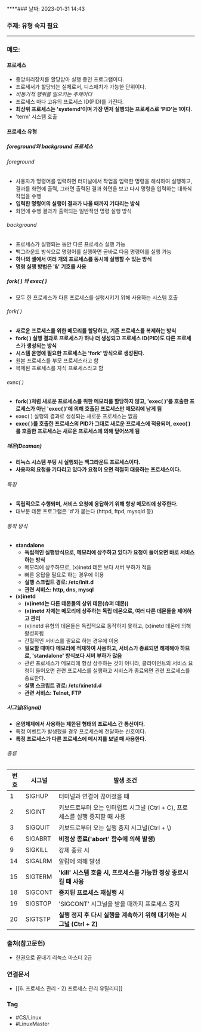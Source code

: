 ****### 날짜: 2023-01-31 14:43

### 주제:  유형 숙지 필요 
---
### 메모: 
#### 프로세스 
- 중앙처리장치를 할당받아 실행 중인 프로그램이다.
- 프로세서가 할당되는 실체로서, 디스패치가 가능한 단위이다. 
- *비동기적 행위를 일으키는 주체이다*
- 프로세스 마다 고유의 프로세스 ID(PID)를 가진다.
- **최상위 프로세스는 'systemd'이며 가장 먼저 실행되는 프로세스로 'PID'는 1이다.**
- 'term' 시스템 호출
#### 프로세스 유형 
##### foreground와 background 프로세스 
###### foreground
- 사용자가 명령어를 입력하면 터미널에서 작업을 입력한 명령을 해석하여 실행하고, 결과를 화면에 출력, 그러면 출력된 결과 화면을 보고 다시 명령을 입력하는 대화식 작업을 수행
- **입력한 명령어의 실행이 결과가 나올 때까지 기다리는 방식** 
- 화면에 수행 결과가 출력되는 일반적인 명령 실행 방식 
###### background
- 프로세스가 실행되는 동안 다른 프로세스 실행 가능 
- 백그라운드 방식으로 명령어를 실행하면 곧바로 다음 명령어를 실행 가능
- **하나의 셸에서 여러 개의 프로세스를 동시에 실행할 수 있는 방식**
- **명령 실행 방법은 '&' 기호를 사용** 
##### fork( ) 와 exec( )
- 모두 한 프로세스가 다른 프로세스를 실행시키기 위해 사용하는 시스템 호출
###### fork( )
- **새로운 프로세스를 위한 메모리를 할당하고, 기존 프로세스를 복제하는 방식** 
- **fork( ) 실행 결과로 프로세스가 하나 더 생성되고 프로세스 ID(PID)도 다른 프로세스가 생성되는 방식**
- **시스템 운영에 필요한 프로세스는 'fork' 방식으로 생성된다.**
- 원본 프로세스를 부모 프로세스라고 함
- 복제된 프로세스를 자식 프로세스라고 함
###### exec( )
- **fork( )처럼 새로운 프로세스를 위한 메모리를 할당하지 않고, 'exec( )'를 호출한 프로세스가 아닌 'exec( )'에 의해 호출된 프로세스만 메모리에 남게 됨**
- exec( ) 실행의 결과로 생성되는 새로운 프로세스는 없음
- **exec( )를 호출한 프로세스의 PID가 그대로 새로운 프로세스에 적용되며, exec( )를 호출한 프로세스는 새로운 프로세스에 의해 덮어쓰게 됨** 
##### 데몬(Deamon)
- **리눅스 시스템 부팅 시 실행되는 백그라운트 프로세스이다.**
- **사용자의 요청을 기다리고 있다가 요청이 오면 적절히 대응하는 프로세스이다.**
###### 특징
- **독립적으로 수행되며, 서비스 요청에 응답하기 위해 항상 메모리에 상주한다.**
- 대부분 데몬 프로그램은 'd'가 붙는다 (httpd, ftpd, mysqld 등)
###### 동작 방식
- **standalone**
	- **독립적인 실행방식으로, 메모리에 상주하고 있다가 요청이 들어오면 바로 서비스하는 방식**
	- 메모리에 상주하므로, (x)inetd 데몬 보다 서버 부하가 적음
	- 빠른 응답을 필요로 하는 경우에 이용
	- **실행 스크립트 경로: /etc/init.d**
	- **관련 서비스: http, dns, mysql**
- **(x)inetd**
	- **(x)inetd는 다른 데몬들의 상위 데몬(슈퍼 데몬))**
	- **(x)inetd 자체는 메모리에 상주하는 독립 데몬으로, 여러 다른 데몬들을 제어하고 관리**
	- (x)inetd 유형의 데몬들은 독립적으로 동작하지 못하고, (x)inetd 데몬에 의해 활성화됨
	- 간헐적인 서비스를 필요로 하는 경우에 이용
	- **필요할 때마다 메모리에 적재하여 사용하고, 서비스가 종료되면 해제해야 하므로, 'standalone' 방식보다 서버 부하가 많음**
	- 관련 프로세스가 메모리에 항상 상주하는 것이 아니라, 클라이언트의 서비스 요청이 들어오면 관련 프로세스를 실행하고 서비스가 종료되면 관련 프로세스를 종료한다.
	- **실행 스크립트 경로: /etc/xinetd.d**
	- **관련 서비스: Telnet, FTP**
##### 시그널(Signal)
- **운영체제에서 사용하는 제한된 형태의 프로세스 간 통신이다.** 
- 특정 이벤트가 발생했을 경우 프로세스에 전달하는 신호이다.
- **특정 프로세스가 다른 프로세스에 메시지를 보낼 때 사용한다.**
###### 종류
| 번호 | 시그널  | 발생 조건                                                         |
| ---- | ------- | ----------------------------------------------------------------- |
| 1    | SIGHUP  | 터미널과 연결이 끊어졌을 때                                       |
| 2    | SIGINT  | 키보드로부터 오는 인터럽트 시그널 (Ctrl + C), 프로세스를 실행 중지할 때 사용                      |
| 3    | SIGQUIT | 키보드로부터 오는 실행 중지 시그널(Ctrl + \\)                     |
| 6    | SIGABRT | **비정상 종료('abort' 함수에 의해 발생)**                             |
| 9    | SIGKILL | 강제 종료 시                                                      |
| 14   | SIGALRM | 알람에 의해 발생                                                  |
| 15   | SIGTERM | **'kill' 시스템 호출 시, 프로세스를 가능한 정상 종료시킬 때 사용**                                             |
| 18   | SIGCONT | **중지된 프로세스 재실행 시**                                         |
| 19   | SIGSTOP | 'SIGCONT' 시그널을 받을 때까지 프로세스 중지                      |
| 20   | SIGTSTP | **실행 정지 후 다시 실행을 계속하기 위해 대기하는 시그널 (Ctrl + Z)** |

### 출처(참고문헌) 
- 한권으로 끝내기 리눅스 마스터 2급

### 연결문서 
- [[6. 프로세스 관리 - 2) 프로세스 관리 유틸리티]]

### Tag
- #CS/Linux 
- #LinuxMaster 